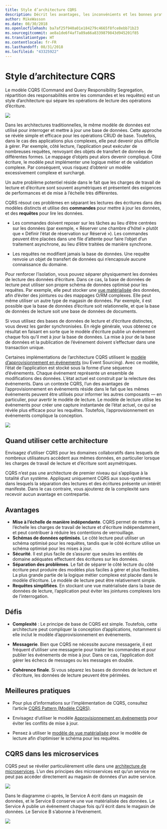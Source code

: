 ```yaml
---
title: Style d’architecture CQRS
description: Décrit les avantages, les inconvénients et les bonnes pratiques relatifs aux architectures CQRS
author: MikeWasson
ms.date: 08/30/2018
ms.openlocfilehash: ba7af25f940a01e184279c4665f8fce8ebb71b23
ms.sourcegitcommit: ae8a1de6f4af7a89a66a8339879843d945201f85
ms.translationtype: HT
ms.contentlocale: fr-FR
ms.lasthandoff: 08/31/2018
ms.locfileid: "43325922"
---
```

# <a name="cqrs-architecture-style"></a>Style d’architecture CQRS

Le modèle CQRS (Command and Query Responsibility Segregation, répartition des responsabilités entre les commandes et les requêtes) est un style d’architecture qui sépare les opérations de lecture des opérations d’écriture. 

![](./images/cqrs-logical.svg)

Dans les architectures traditionnelles, le même modèle de données est utilisé pour interroger et mettre à jour une base de données. Cette approche se révèle simple et efficace pour les opérations CRUD de base. Toutefois, dans le cas des applications plus complexes, elle peut devenir plus difficile à gérer. Par exemple, côté lecture, l’application peut exécuter de nombreuses requêtes, renvoyant des objets de transfert de données de différentes formes. Le mappage d’objets peut alors devenir compliqué. Côté écriture, le modèle peut implémenter une logique métier et de validation complexe. Par conséquent, vous risquez d’obtenir un modèle excessivement complexe et surchargé.

Un autre problème potentiel réside dans le fait que les charges de travail de lecture et d’écriture sont souvent asymétriques et présentent des exigences de performances et de mise à l’échelle très différentes. 

CQRS résout ces problèmes en séparant les lectures des écritures dans des modèles distincts et utilise des **commandes** pour mettre à jour les données, et des **requêtes** pour lire les données.

- Les commandes doivent reposer sur les tâches au lieu d’être centrées sur les données (par exemple, « Réserver une chambre d’hôtel » plutôt que « Définir l’état de réservation sur Réservé »). Les commandes peuvent être placées dans une file d’attente pour faire l’objet d’un traitement asynchrone, au lieu d’être traitées de manière synchrone.

- Les requêtes ne modifient jamais la base de données. Une requête renvoie un objet de transfert de données qui n’encapsule aucune connaissance du domaine.

Pour renforcer l’isolation, vous pouvez séparer physiquement les données de lecture des données d’écriture. Dans ce cas, la base de données de lecture peut utiliser son propre schéma de données optimisé pour les requêtes. Par exemple, elle peut stocker une [vue matérialisée][materialized-view] des données, afin d’éviter des jointures ou des mappages O/RM complexes. Elle peut même utiliser un autre type de magasin de données. Par exemple, il est possible que la base de données d’écriture soit relationnelle, et que la base de données de lecture soit une base de données de documents.

Si vous utilisez des bases de données de lecture et d’écriture distinctes, vous devez les garder synchronisées. En règle générale, vous obtenez ce résultat en faisant en sorte que le modèle d’écriture publie un événement chaque fois qu’il met à jour la base de données. La mise à jour de la base de données et la publication de l’événement doivent s’effectuer dans une transaction unique. 

Certaines implémentations de l’architecture CQRS utilisent le [modèle d’approvisionnement en événements][event-sourcing] (ou Event Sourcing). Avec ce modèle, l’état de l’application est stocké sous la forme d’une séquence d’événements. Chaque événement représente un ensemble de modifications des données. L’état actuel est construit par la relecture des événements. Dans un contexte CQRS, l’un des avantages de l’approvisionnement en événements réside dans le fait que les mêmes événements peuvent être utilisés pour informer les autres composants &mdash; en particulier, pour avertir le modèle de lecture. Le modèle de lecture utilise les événements pour créer une capture instantanée de l’état actuel, ce qui se révèle plus efficace pour les requêtes. Toutefois, l’approvisionnement en événements complique la conception.

![](./images/cqrs-events.svg)

## <a name="when-to-use-this-architecture"></a>Quand utiliser cette architecture

Envisagez d’utiliser CQRS pour les domaines collaboratifs dans lesquels de nombreux utilisateurs accèdent aux mêmes données, en particulier lorsque les charges de travail de lecture et d’écriture sont asymétriques.

CQRS n’est pas une architecture de premier niveau qui s’applique à la totalité d’un système. Appliquez uniquement CQRS aux sous-systèmes dans lesquels la séparation des lectures et des écritures présente un intérêt manifeste. Dans le cas contraire, vous ajouterez de la complexité sans recevoir aucun avantage en contrepartie.

## <a name="benefits"></a>Avantages

- **Mise à l’échelle de manière indépendante**. CQRS permet de mettre à l’échelle les charges de travail de lecture et d’écriture indépendamment, et peut contribuer à réduire les contentions de verrouillage.
- **Schémas de données optimisés**.  Le côté lecture peut utiliser un schéma optimisé pour les requêtes, tandis que le côté écriture utilise un schéma optimisé pour les mises à jour.  
- **Sécurité**. Il est plus facile de s’assurer que seules les entités de domaine adéquates effectuent des écritures sur les données.
- **Séparation des problèmes**. Le fait de séparer le côté lecture du côté écriture peut produire des modèles plus faciles à gérer et plus flexibles. La plus grande partie de la logique métier complexe est placée dans le modèle d’écriture. Le modèle de lecture peut être relativement simple.
- **Requêtes simplifiées**. En stockant une vue matérialisée dans la base de données de lecture, l’application peut éviter les jointures complexes lors de l’interrogation.

## <a name="challenges"></a>Défis

- **Complexité** : Le principe de base de CQRS est simple. Toutefois, cette architecture peut compliquer la conception d’applications, notamment si elle inclut le modèle d’approvisionnement en événements.

- **Messagerie**. Bien que CQRS ne nécessite aucune messagerie, il est fréquent d’utiliser une messagerie pour traiter les commandes et pour publier les événements de mise à jour. Dans ce cas, l’application doit gérer les échecs de messages ou les messages en double. 

- **Cohérence finale**. Si vous séparez les bases de données de lecture et d’écriture, les données de lecture peuvent être périmées. 

## <a name="best-practices"></a>Meilleures pratiques

- Pour plus d’informations sur l’implémentation de CQRS, consultez l’article [CQRS Pattern (Modèle CQRS)][cqrs-pattern].

- Envisagez d’utiliser le modèle [Approvisionnement en événements][event-sourcing] pour éviter les conflits de mise à jour.

- Pensez à utiliser le [modèle de vue matérialisée][materialized-view] pour le modèle de lecture afin d’optimiser le schéma pour les requêtes.

## <a name="cqrs-in-microservices"></a>CQRS dans les microservices

CQRS peut se révéler particulièrement utile dans une [architecture de microservices][microservices]. L’un des principes des microservices est qu’un service ne peut pas accéder directement au magasin de données d’un autre service.

![](./images/cqrs-microservices-wrong.png)

Dans le diagramme ci-après, le Service A écrit dans un magasin de données, et le Service B conserve une vue matérialisée des données. Le Service A publie un événement chaque fois qu’il écrit dans le magasin de données. Le Service B s’abonne à l’événement.

![](./images/cqrs-microservices-right.png)


<!-- links -->

[cqrs-pattern]: ../../patterns/cqrs.md
[event-sourcing]: ../../patterns/event-sourcing.md
[materialized-view]: ../../patterns/materialized-view.md
[microservices]: ./microservices.md
